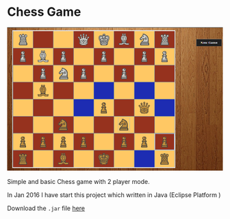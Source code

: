 # Chess Game

![Screenshot](screenshot.png)

Simple and basic Chess game with 2 player mode. <br>

In Jan 2016 I have start this project which written in Java (Eclipse Platform )


Download the `.jar` file [here](chess.jar?raw=true)
